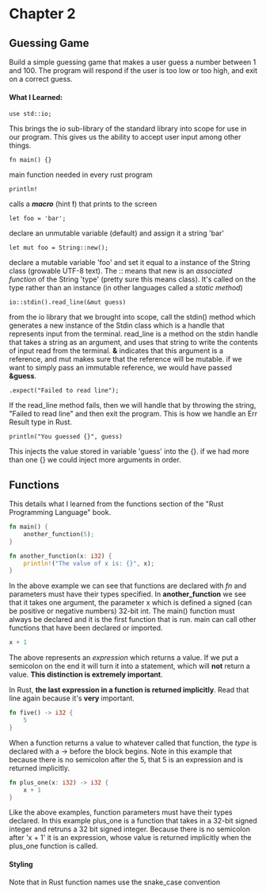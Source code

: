 # Chapter 2

## Guessing Game
Build a simple guessing game that makes a user guess a number between 1 and 100.
The program will respond if the user is too low or too high, and exit on a
correct guess.

#### What I Learned:
```
use std::io;
```
This brings the io sub-library of the standard library into scope for use in our program.
This gives us the ability to accept user input among other things.
```
fn main() {}
```  
main function needed in every rust program
```
println!
```
calls a ***macro*** (hint **!**) that prints to the screen
```
let foo = 'bar';
```
declare an unmutable variable (default) and assign it a string 'bar'
```
let mut foo = String::new();
```
declare a mutable variable 'foo' and set it equal to a instance of the String
class (growable UTF-8 text). The :: means that new is an _associated function_ of the String
'type' (pretty sure this means class).  It's called on the type rather than an
instance (in other languages called a _static method_)

```
io::stdin().read_line(&mut guess)
```
from the io library that we brought into scope, call the stdin() method which
generates a new instance of the Stdin class which is a handle that represents
input from the terminal. read_line is a method on the stdin handle that takes a
string as an argument, and uses that string to write the contents of input read
from the terminal. **&** indicates that this argument is a reference, and mut
makes sure that the reference will be mutable.  if we want to simply pass an
immutable reference, we would have passed **&guess**.

```
.expect("Failed to read line");
```
If the read_line method fails, then we will handle that by throwing the string,
"Failed to read line" and then exit the program.  This is how we handle an
Err Result type in Rust.

```
println("You guessed {}", guess)
```
This injects the value stored in variable 'guess' into the {}.  if we had more
than one {} we could inject more arguments in order.

## Functions

This details what I learned from the functions section of the "Rust Programming
Language" book.

```Rust
fn main() {
    another_function(5);
}

fn another_function(x: i32) {
    println!("The value of x is: {}", x);
}
```

In the above example we can see that functions are declared with _fn_ and
parameters must have their types specified.  In **another_function** we see that
it takes one argument, the parameter x which is defined a signed (can be
positive or negative numbers) 32-bit int.  The main() function must always be
declared and it is the first function that is run.  main can call other
functions that have been declared or imported.

```Rust
x + 1
```
The above represents an _expression_ which returns a value.  If we put a
semicolon on the end it will turn it into a statement, which will **not** return
a value.  **This distinction is extremely important**.

In Rust, **the last expression in a function is returned implicitly**.  Read
that line again because it's **very** important.

```Rust
fn five() -> i32 {
    5
} 
```

When a function returns a value to whatever called that function, the _type_ is
declared with a -> before the block begins. Note in this example that because
there is no semicolon after the 5, that 5 is an expression and is returned
implicitly.  

```Rust
fn plus_one(x: i32) -> i32 {
    x + 1
}
```

Like the above examples, function parameters must have their types declared.  In
this example plus_one is a function that takes in a 32-bit signed integer and
retruns a 32 bit signed integer.  Because there is no semicolon after 'x + 1' it
is an expression, whose value is returned implicitly when the plus_one function
is called.

#### Styling

Note that in Rust function names use the snake_case convention
